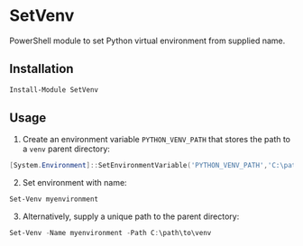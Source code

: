 # SetVenv

PowerShell module to set Python virtual environment from supplied name.

## Installation

```ps1
Install-Module SetVenv
```

## Usage

1. Create an environment variable `PYTHON_VENV_PATH` that stores the path to a `venv` parent directory:

```ps1
[System.Environment]::SetEnvironmentVariable('PYTHON_VENV_PATH','C:\path\to\venv',[System.EnvironmentVariableTarget]::User)
```

2. Set environment with name:

```ps1
Set-Venv myenvironment
```

3. Alternatively, supply a unique path to the parent directory:

```ps1
Set-Venv -Name myenvironment -Path C:\path\to\venv
```
